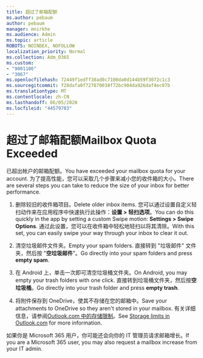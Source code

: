 ```yaml
---
title: 超过了邮箱配额
ms.author: pebaum
author: pebaum
manager: mnirkhe
ms.audience: Admin
ms.topic: article
ROBOTS: NOINDEX, NOFOLLOW
localization_priority: Normal
ms.collection: Adm_O365
ms.custom:
- "9001106"
- "3067"
ms.openlocfilehash: 72449f1edff38ad0c7100da0d144b59f3072c1c3
ms.sourcegitcommit: f28dafa0f727870038f72bc904da926daf4ec07b
ms.translationtype: MT
ms.contentlocale: zh-CN
ms.lasthandoff: 06/05/2020
ms.locfileid: "44579783"
---
```

# <a name="mailbox-quota-exceeded"></a><span data-ttu-id="59f94-102">超过了邮箱配额</span><span class="sxs-lookup"><span data-stu-id="59f94-102">Mailbox Quota Exceeded</span></span>

<span data-ttu-id="59f94-103">已超出帐户的邮箱配额。</span><span class="sxs-lookup"><span data-stu-id="59f94-103">You have exceeded your mailbox quota for your account.</span></span> <span data-ttu-id="59f94-104">为了提高性能，您可以采取几个步骤来减小您的收件箱的大小。</span><span class="sxs-lookup"><span data-stu-id="59f94-104">There are several steps you can take to reduce the size of your inbox for better performance.</span></span>

1. <span data-ttu-id="59f94-105">删除较旧的收件箱项目。</span><span class="sxs-lookup"><span data-stu-id="59f94-105">Delete older inbox items.</span></span> <span data-ttu-id="59f94-106">您可以通过设置自定义轻扫动作来在应用程序中快速执行此操作：**设置 > 轻扫选项**。</span><span class="sxs-lookup"><span data-stu-id="59f94-106">You can do this quickly in the app by setting a custom Swipe motion: **Settings > Swipe Options**.</span></span> <span data-ttu-id="59f94-107">通过此设置，您可以在收件箱中轻松地轻扫以将其清除。</span><span class="sxs-lookup"><span data-stu-id="59f94-107">With this set, you can easily swipe your way through your inbox to clear it out.</span></span>

2. <span data-ttu-id="59f94-108">清空垃圾邮件文件夹。</span><span class="sxs-lookup"><span data-stu-id="59f94-108">Empty your spam folders.</span></span> <span data-ttu-id="59f94-109">直接转到 "垃圾邮件" 文件夹，然后按 "**空垃圾邮件**"。</span><span class="sxs-lookup"><span data-stu-id="59f94-109">Go directly into your spam folders and press **empty spam**.</span></span>

3. <span data-ttu-id="59f94-110">在 Android 上，单击一次即可清空垃圾桶文件夹。</span><span class="sxs-lookup"><span data-stu-id="59f94-110">On Android, you may empty your trash folders with one click.</span></span> <span data-ttu-id="59f94-111">直接转到垃圾桶文件夹，然后按**空垃圾桶**。</span><span class="sxs-lookup"><span data-stu-id="59f94-111">Go directly into your trash folder and press **empty trash**.</span></span> 

4. <span data-ttu-id="59f94-112">将附件保存到 OneDrive，使其不存储在您的邮箱中。</span><span class="sxs-lookup"><span data-stu-id="59f94-112">Save your attachments to OneDrive so they aren't stored in your mailbox.</span></span> <span data-ttu-id="59f94-113">有关详细信息，请参阅[Outlook.com 中的存储限制](https://support.office.com/article/storage-limits-in-outlook-com-7ac99134-69e5-4619-ac0b-2d313bba5e9e)。</span><span class="sxs-lookup"><span data-stu-id="59f94-113">See [Storage limits in Outlook.com](https://support.office.com/article/storage-limits-in-outlook-com-7ac99134-69e5-4619-ac0b-2d313bba5e9e) for more information.</span></span> 

<span data-ttu-id="59f94-114">如果你是 Microsoft 365 用户，你可能还会向你的 IT 管理员请求邮箱增长。</span><span class="sxs-lookup"><span data-stu-id="59f94-114">If you are a Microsoft 365 user, you may also request a mailbox increase from your IT admin.</span></span>